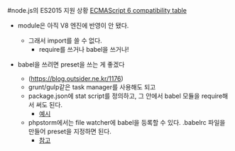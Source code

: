 #node.js의 ES2015 지원 상황
[ECMAScript 6 compatibility table](https://kangax.github.io/compat-table/es6/)
- module은 아직 V8 엔진에 반영이 안 됐다.
  - 그래서 import를 쓸 수 없다.
    - require를 쓰거나 babel을 쓰거나!
    
- babel을 쓰려면 preset을 쓰는 게 좋겠다
  - (https://blog.outsider.ne.kr/1176)
  - grunt/gulp같은 task manager를 사용해도 되고
  - package.json에 stat script를 정의하고, 그 안에서 babel 모듈을 require해서 써도 된다.
    - [예시](https://github.com/ediket/graphql-relay-rethinkdb-example)
  - phpstorm에서는 file watcher에 babel을 등록할 수 있다. .babelrc 파일을 만들어 preset을 지정하면 된다.
    - [참고](https://blog.jetbrains.com/webstorm/2015/05/ecmascript-6-in-webstorm-transpiling/)



